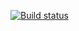 [![Build status](https://ci.appveyor.com/api/projects/status/q74nsss379s9k54j?svg=true)](https://ci.appveyor.com/project/EldarKhismatov/patterns-2)
